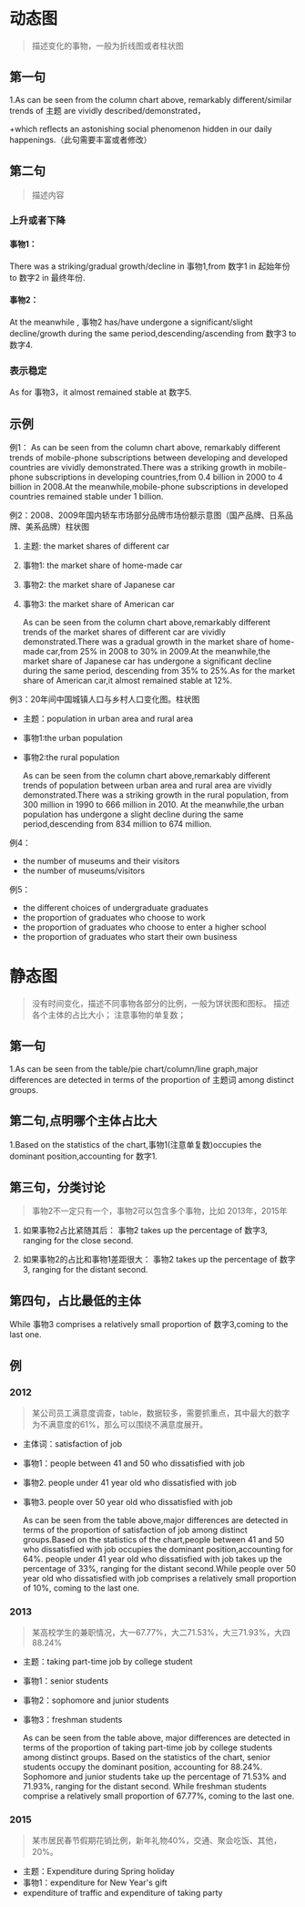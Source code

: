 # 动态图
>描述变化的事物，一般为折线图或者柱状图

## 第一句
1.As can be seen from the column chart above, remarkably different/similar trends of 主题 are vividly described/demonstrated，

+which reflects an astonishing social phenomenon hidden in our daily happenings.（此句需要丰富或者修改）

## 第二句
> 描述内容

### 上升或者下降
#### 事物1：
There was a striking/gradual growth/decline in 事物1,from 数字1 in 起始年份 to 数字2 in 最终年份.

#### 事物2：
At the meanwhile , 事物2 has/have undergone a significant/slight decline/growth during the same period,descending/ascending from 数字3 to 数字4.

### 表示稳定
As for 事物3，it almost remained stable at 数字5.

## 示例
例1：
    As can be seen from the column chart above, remarkably different trends of mobile-phone subscriptions between
developing and developed countries are vividly demonstrated.There was a striking growth in mobile-phone subscriptions
in developing countries,from 0.4 billion in 2000 to 4 billion in 2008.At the meanwhile,mobile-phone subscriptions in
developed countries remained stable under 1 billion.

例2：2008、2009年国内轿车市场部分品牌市场份额示意图（国产品牌、日系品牌、美系品牌）柱状图
1. 主题:  the market shares of different car
2. 事物1: the market share of home-made car
3. 事物2: the market share of Japanese car
4. 事物3: the market share of American car

    As can be seen from the column chart above,remarkably different trends of the market shares of different car 
are vividly demonstrated.There was a gradual growth in the market share of home-made car,from 25% in 2008 to 30% 
in 2009.At the meanwhile,the market share of Japanese car has undergone a significant decline during the same period, 
descending from 35% to 25%.As for the market share of American car,it almost remained stable at 12%.

例3：20年间中国城镇人口与乡村人口变化图。柱状图
* 主题：population in urban area and rural area
* 事物1:the urban population
* 事物2:the rural population

    As can be seen from the column chart above,remarkably different trends of population between urban area and rural area 
are vividly demonstrated.There was a striking growth in the rural population, from 300 million in 1990 to 666 million in 2010. 
At the meanwhile,the urban population has undergone a slight decline during the same period,descending from 834 million to 
674 million.

例4：
* the number of museums and their visitors
* the number of museums/visitors

例5：
* the different choices of undergraduate graduates
* the proportion of graduates who choose to work
* the proportion of graduates who choose to enter a higher school
* the proportion of graduates who start their own business

# 静态图
> 没有时间变化，描述不同事物各部分的比例，一般为饼状图和图标。
> 描述各个主体的占比大小；
> 注意事物的单复数；

## 第一句
1.As can be seen from the table/pie chart/column/line graph,major differences are detected in terms of the proportion 
of 主题词 among distinct groups.

## 第二句,点明哪个主体占比大
1.Based on the statistics of the chart,事物1(注意单复数)occupies the dominant position,accounting for 数字1.

## 第三句，分类讨论
> 事物2不一定只有一个，事物2可以包含多个事物，比如 2013年，2015年
1. 如果事物2占比紧随其后：
事物2 takes up the percentage of 数字3, ranging for the close second.

2. 如果事物2的占比和事物1差距很大：
事物2 takes up the percentage of 数字3, ranging for the distant second.

## 第四句，占比最低的主体
While 事物3 comprises a relatively small proportion of 数字3,coming to the last one.

## 例
### 2012
>某公司员工满意度调查，table，数据较多，需要抓重点，其中最大的数字为不满意度的61%，那么可以围绕不满意度展开。
* 主体词：satisfaction of job
* 事物1：people between 41 and 50 who dissatisfied with job
* 事物2. people under 41 year old who dissatisfied with job
* 事物3. people over 50 year old who dissatisfied with job

    As can be seen from the table above,major differences are detected in terms of the proportion of satisfaction of job 
among distinct groups.Based on the statistics of the chart,people between 41 and 50 who dissatisfied with job occupies the 
dominant position,accounting for 64%. people under 41 year old who dissatisfied with job takes up the percentage of 33%, 
ranging for the distant second.While people over 50 year old who dissatisfied with job comprises a relatively small proportion 
of 10%, coming to the last one.


### 2013
>某高校学生的兼职情况，大一67.77%，大二71.53%，大三71.93%，大四88.24%
* 主题：taking part-time job by college student
* 事物1：senior students
* 事物2：sophomore and junior students
* 事物3：freshman students

    As can be seen from the table above, major differences are detected in terms of the proportion of taking part-time job by college 
students among distinct groups. Based on the statistics of the chart, senior students occupy the dominant position, accounting for 88.24%. 
Sophomore and junior students take up the percentage of 71.53% and 71.93%, ranging for the distant second. While freshman students comprise 
a relatively small proportion of 67.77%, coming to the last one. 

### 2015
>某市居民春节假期花销比例，新年礼物40%，交通、聚会吃饭、其他，20%。
* 主题：Expenditure during Spring holiday
* 事物1：expenditure for New Year's gift
* expenditure of traffic and expenditure of taking party